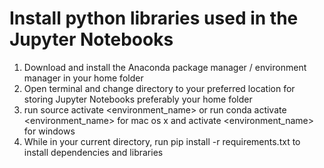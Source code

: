 # Install python libraries used in the Jupyter Notebooks
1. Download and install the Anaconda package manager / environment manager in your home folder
2. Open terminal and change directory to your preferred location for storing Jupyter Notebooks preferably your home folder
3. run source activate <environment_name> or run conda activate <environment_name> for mac os x and activate <environment_name> for windows 
4. While in your current directory, run pip install -r requirements.txt to install dependencies and libraries
